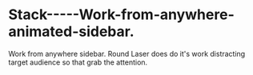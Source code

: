 # Stack-----Work-from-anywhere-animated-sidebar.
Work from anywhere sidebar. Round Laser does do it's work distracting target audience so that grab the attention.
